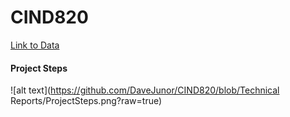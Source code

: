 # CIND820
[Link to Data](https://archive.ics.uci.edu/ml/machine-learning-databases/00525/data.zip)

#### Project Steps
![alt text](https://github.com/DaveJunor/CIND820/blob/Technical Reports/ProjectSteps.png?raw=true)
